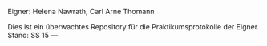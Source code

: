 Eigner: Helena Nawrath, Carl Arne Thomann


Dies ist ein überwachtes Repository für die Praktikumsprotokolle der Eigner. 
Stand: SS 15
––
